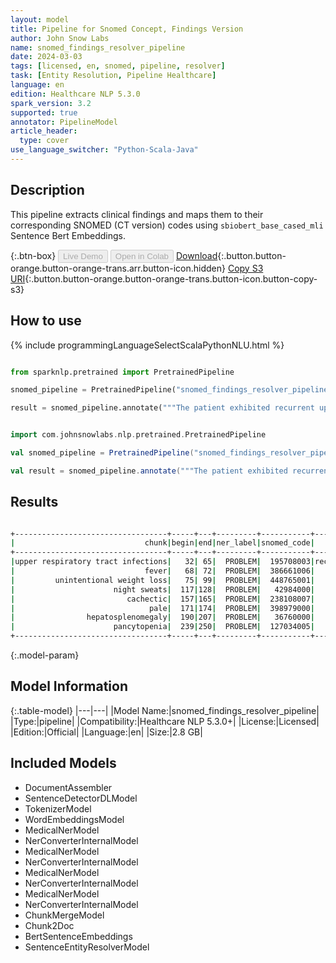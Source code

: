 ```yaml
---
layout: model
title: Pipeline for Snomed Concept, Findings Version
author: John Snow Labs
name: snomed_findings_resolver_pipeline
date: 2024-03-03
tags: [licensed, en, snomed, pipeline, resolver]
task: [Entity Resolution, Pipeline Healthcare]
language: en
edition: Healthcare NLP 5.3.0
spark_version: 3.2
supported: true
annotator: PipelineModel
article_header:
  type: cover
use_language_switcher: "Python-Scala-Java"
---
```


## Description

This pipeline extracts clinical findings and maps them to their corresponding SNOMED (CT version) codes using `sbiobert_base_cased_mli` Sentence Bert Embeddings.

{:.btn-box}
<button class="button button-orange" disabled>Live Demo</button>
<button class="button button-orange" disabled>Open in Colab</button>
[Download](https://s3.amazonaws.com/auxdata.johnsnowlabs.com/clinical/models/snomed_findings_resolver_pipeline_en_5.3.0_3.2_1709489016771.zip){:.button.button-orange.button-orange-trans.arr.button-icon.hidden}
[Copy S3 URI](s3://auxdata.johnsnowlabs.com/clinical/models/snomed_findings_resolver_pipeline_en_5.3.0_3.2_1709489016771.zip){:.button.button-orange.button-orange-trans.button-icon.button-copy-s3}

## How to use



<div class="tabs-box" markdown="1">
{% include programmingLanguageSelectScalaPythonNLU.html %}
  
```python

from sparknlp.pretrained import PretrainedPipeline

snomed_pipeline = PretrainedPipeline("snomed_findings_resolver_pipeline", "en", "clinical/models")

result = snomed_pipeline.annotate("""The patient exhibited recurrent upper respiratory tract infections, fever, unintentional weight loss, and occasional night sweats. Clinically, they appeared cachectic and pale, with notable hepatosplenomegaly. Laboratory results confirmed pancytopenia.""")

```
```scala

import com.johnsnowlabs.nlp.pretrained.PretrainedPipeline

val snomed_pipeline = PretrainedPipeline("snomed_findings_resolver_pipeline", "en", "clinical/models")

val result = snomed_pipeline.annotate("""The patient exhibited recurrent upper respiratory tract infections, fever, unintentional weight loss, and occasional night sweats. Clinically, they appeared cachectic and pale, with notable hepatosplenomegaly. Laboratory results confirmed pancytopenia.""")

```
</div>

## Results

```bash

+----------------------------------+-----+---+---------+-----------+-------------------------------------------+------------------------------------------------------------+------------------------------------------------------------+
|                             chunk|begin|end|ner_label|snomed_code|                                 resolution|                                           all_k_resolutions|                                                 all_k_codes|
+----------------------------------+-----+---+---------+-----------+-------------------------------------------+------------------------------------------------------------+------------------------------------------------------------+
|upper respiratory tract infections|   32| 65|  PROBLEM|  195708003|recurrent upper respiratory tract infection|recurrent upper respiratory tract infection:::upper respi...|195708003:::54150009:::312118003:::448739000:::4519910001...|
|                             fever|   68| 72|  PROBLEM|  386661006|                                      fever|fever:::intermittent fever:::sustained fever:::prolonged ...|386661006:::77957000:::271751000:::248435007:::12579009::...|
|         unintentional weight loss|   75| 99|  PROBLEM|  448765001|                  unintentional weight loss|unintentional weight loss:::unexplained weight loss:::int...|448765001:::422868009:::416528001:::267024001:::89362005:...|
|                      night sweats|  117|128|  PROBLEM|   42984000|                               night sweats|night sweats:::frequent night waking:::night waking:::nig...|42984000:::423052008:::67233009:::102549009:::36163009:::...|
|                         cachectic|  157|165|  PROBLEM|  238108007|                                  cachectic|cachectic:::cachexia associated with aids:::cardiac cache...|238108007:::422003001:::284529003:::788876001:::240128005...|
|                              pale|  171|174|  PROBLEM|  398979000|                            pale complexion|pale complexion:::pale liver:::pale tongue:::pale lung:::...|398979000:::95199009:::719637000:::95200007:::70396004:::...|
|                hepatosplenomegaly|  190|207|  PROBLEM|   36760000|                         hepatosplenomegaly|hepatosplenomegaly:::congestive splenomegaly:::neonatal h...|36760000:::19058002:::80378000:::16294009:::191382009:::8...|
|                      pancytopenia|  239|250|  PROBLEM|  127034005|                               pancytopenia|pancytopenia:::drug induced pancytopenia:::pancytopenia -...|127034005:::736024007:::5876000:::124961001:::417672002::...|
+----------------------------------+-----+---+---------+-----------+-------------------------------------------+------------------------------------------------------------+------------------------------------------------------------+

```

{:.model-param}
## Model Information

{:.table-model}
|---|---|
|Model Name:|snomed_findings_resolver_pipeline|
|Type:|pipeline|
|Compatibility:|Healthcare NLP 5.3.0+|
|License:|Licensed|
|Edition:|Official|
|Language:|en|
|Size:|2.8 GB|

## Included Models

- DocumentAssembler
- SentenceDetectorDLModel
- TokenizerModel
- WordEmbeddingsModel
- MedicalNerModel
- NerConverterInternalModel
- MedicalNerModel
- NerConverterInternalModel
- MedicalNerModel
- NerConverterInternalModel
- MedicalNerModel
- NerConverterInternalModel
- ChunkMergeModel
- Chunk2Doc
- BertSentenceEmbeddings
- SentenceEntityResolverModel
